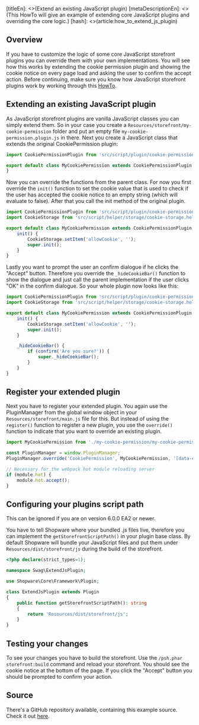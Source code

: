 [titleEn]: <>(Extend an existing JavaScript plugin)
[metaDescriptionEn]: <>(This HowTo will give an example of extending core JavaScript plugins and overriding the core logic.)
[hash]: <>(article:how_to_extend_js_plugin)

## Overview

 If you have to customize the logic of some core JavaScript storefront plugins you can override them with your own implementations.
 You will see how this works by extending the cookie permission plugin and showing the cookie notice on every page load and asking the user to confirm the accept action.
 Before continuing, make sure you know how JavaScript storefront plugins work by working through this [HowTo](./560-js-storefront-plugin.md).

## Extending an existing JavaScript plugin

As JavaScript storefront plugins are vanilla JavaScript classes you can simply extend them.
So in your case you create a `Resources/storefront/my-cookie-permission` folder and put an empty file `my-cookie-permission.plugin.js` in there.
Next you create a JavaScript class that extends the original CookiePermission plugin:

```js
import CookiePermissionPlugin from 'src/script/plugin/cookie-permission/cookie-permission.plugin';

export default class MyCookiePermission extends CookiePermissionPlugin {
}
```

Now you can override the functions from the parent class.
For now you first override the `init()` function to set the cookie value that is used to check if the user has accepted the cookie notice to an empty string (which will evaluate to false).
After that you call the init method of the original plugin.

```js
import CookiePermissionPlugin from 'src/script/plugin/cookie-permission/cookie-permission.plugin';
import CookieStorage from 'src/script/helper/storage/cookie-storage.helper';

export default class MyCookiePermission extends CookiePermissionPlugin {
    init() {
        CookieStorage.setItem('allowCookie', '');
        super.init();
    }
}
```

Lastly you want to prompt the user an confirm dialogue if he clicks the "Accept" button.
Therefore you override the `_hideCookieBar()` function to show the dialogue and just call the parent implementation if the user clicks "OK" in the confirm dialogue.
So your whole plugin now looks like this:

```js
import CookiePermissionPlugin from 'src/script/plugin/cookie-permission/cookie-permission.plugin';
import CookieStorage from 'src/script/helper/storage/cookie-storage.helper';

export default class MyCookiePermission extends CookiePermissionPlugin {
    init() {
        CookieStorage.setItem('allowCookie', '');
        super.init();
    }

    _hideCookieBar() {
        if (confirm('Are you sure?')) {
            super._hideCookieBar();
        }
    }
}
```

## Register your extended plugin

Next you have to register your extended plugin. You again use the PluginManager from the global window object in your `Resources/storefront/main.js` file for this.
But instead of using the `register()` function to register a new plugin, you use the `override()` function to indicate that you want to override an existing plugin.

```js
import MyCookiePermission from './my-cookie-permission/my-cookie-permission.plugin';

const PluginManager = window.PluginManager;
PluginManager.override('CookiePermission', MyCookiePermission, '[data-cookie-permission]');

// Necessary for the webpack hot module reloading server
if (module.hot) {
    module.hot.accept();
}
```

## Configuring your plugins script path

This can be ignored if you are on version 6.0.0 EA2 or newer. 

You have to tell Shopware where your bundled .js files live, therefore you can implement the `getStorefrontScriptPath()` in your plugin base class.
By default Shopware will bundle your JavaScript files and put them under `Resources/dist/storefront/js` during the build of the storefront.

```php
<?php declare(strict_types=1);

namespace Swag\ExtendJsPlugin;

use Shopware\Core\Framework\Plugin;

class ExtendJsPlugin extends Plugin
{
    public function getStorefrontScriptPath(): string
    {
        return 'Resources/dist/storefront/js';
    }
}
```

## Testing your changes

To see your changes you have to build the storefront. Use the `/psh.phar storefront:build` command and reload your storefront.
You should see the cookie notice at the bottom of the page. If you click the "Accept" button you should be prompted to confirm your action.

## Source

There's a GitHub repository available, containing this example source.
Check it out [here](https://github.com/shopware/swag-docs-extend-js-plugin).


